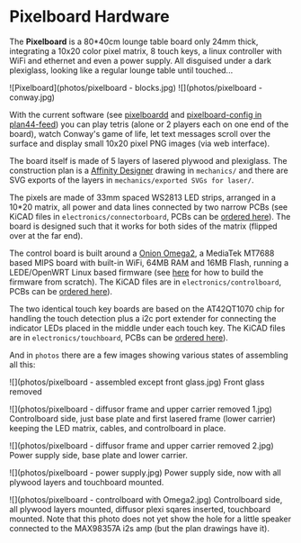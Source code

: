 # Pixelboard Hardware

The **Pixelboard** is a 80*40cm lounge table board only 24mm thick, integrating a 10x20 color pixel matrix, 8 touch keys, a linux controller with WiFi and ethernet and even a power supply. All disguised under a dark plexiglass, looking like a regular lounge table until touched...

![Pixelboard](photos/pixelboard - blocks.jpg)
![](photos/pixelboard - conway.jpg)

With the current software (see [pixelboardd](https://github.com/plan44/pixelboardd) and [pixelboard-config in plan44-feed](https://github.com/plan44/plan44-feed/tree/for-lede-master/pixelboard-config)) you can play tetris (alone or 2 players each on one end of the board), watch Conway's game of life, let text messages scroll over the surface and display small 10x20 pixel PNG images (via web interface).

The board itself is made of 5 layers of lasered plywood and plexiglass. The construction plan is a [Affinity Designer](https://affinity.serif.com/en-us/designer/) drawing in `mechanics/` and there are SVG exports of the layers in `mechanics/exported SVGs for laser/`.

The pixels are made of 33mm spaced WS2813 LED strips, arranged in a 10*20 matrix, all power and data lines connected by two narrow PCBs (see KiCAD files in `electronics/connectorboard`, PCBs can be [ordered here](https://oshpark.com/shared_projects/2NEbDGZJ)). The board is designed such that it works for both sides of the matrix (flipped over at the far end).

The control board is built around a [Onion Omega2](https://onion.io/omega2/), a MediaTek MT7688 based MIPS board with built-in WiFi, 64MB RAM and 16MB Flash, running a LEDE/OpenWRT Linux based firmware (see [here](https://github.com/plan44/plan44-feed/blob/for-lede-master/pixelboard-config/README.md) for how to build the firmware from scratch). The KiCAD files are in `electronics/controlboard`, PCBs can be [ordered here](https://oshpark.com/shared_projects/cvgoJ8vJ)).

The two identical touch key boards are based on the AT42QT1070 chip for handling the touch detection plus a i2c port extender for connecting the indicator LEDs placed in the middle under each touch key. The KiCAD files are in `electronics/touchboard`, PCBs can be [ordered here](https://oshpark.com/shared_projects/GfQ63cgI)).

And in `photos` there are a few images showing various states of assembling all this:

![](photos/pixelboard - assembled except front glass.jpg)
Front glass removed

![](photos/pixelboard - diffusor frame and upper carrier removed 1.jpg)
Controlboard side, just base plate and first lasered frame (lower carrier) keeping the LED matrix, cables, and controlboard in place.

![](photos/pixelboard - diffusor frame and upper carrier removed 2.jpg)
Power supply side, base plate and lower carrier.

![](photos/pixelboard - power supply.jpg)
Power supply side, now with all plywood layers and touchboard mounted.

![](photos/pixelboard - controlboard with Omega2.jpg)
Controlboard side, all plywood layers mounted, diffusor plexi sqares inserted, touchboard mounted. Note that this photo does not yet show the hole for a little speaker connected to the MAX98357A i2s amp (but the plan drawings have it).